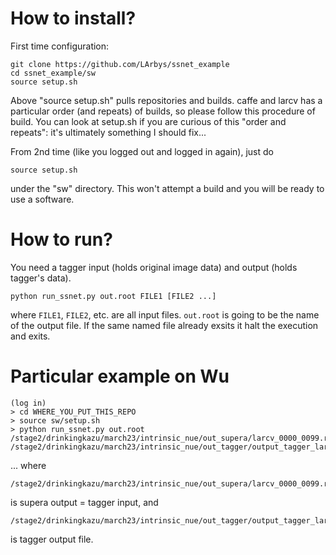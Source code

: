 # How to install?

First time configuration:
```
git clone https://github.com/LArbys/ssnet_example
cd ssnet_example/sw
source setup.sh
```

Above "source setup.sh" pulls repositories and builds.
caffe and larcv has a particular order (and repeats) of builds, so please follow this procedure of build.
You can look at setup.sh if you are curious of this "order and repeats": it's ultimately something I should fix...

From 2nd time (like you logged out and logged in again), just do
```
source setup.sh
```
under the "sw" directory. This won't attempt a build and you will be ready to use a software.

# How to run?

You need a tagger input (holds original image data) and output (holds tagger's data).

```
python run_ssnet.py out.root FILE1 [FILE2 ...]
```
where ```FILE1```, ```FILE2```, etc. are all input files.
```out.root``` is going to be the name of the output file.
If the same named file already exsits it halt the execution and exits.


# Particular example on Wu

```
(log in)
> cd WHERE_YOU_PUT_THIS_REPO
> source sw/setup.sh
> python run_ssnet.py out.root /stage2/drinkingkazu/march23/intrinsic_nue/out_supera/larcv_0000_0099.root /stage2/drinkingkazu/march23/intrinsic_nue/out_tagger/output_tagger_larcv_0000_0099.root
```
... where 
```
/stage2/drinkingkazu/march23/intrinsic_nue/out_supera/larcv_0000_0099.root
```
is supera output = tagger input, and
```
/stage2/drinkingkazu/march23/intrinsic_nue/out_tagger/output_tagger_larcv_0000_0099.root
```
is tagger output file.
